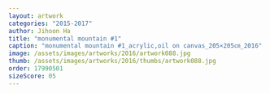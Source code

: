 ```yaml
---
layout: artwork
categories: "2015-2017"
author: Jihoon Ha
title: "monumental mountain #1"
caption: "monumental mountain #1_acrylic,oil on canvas_205×205㎝_2016"
image: /assets/images/artworks/2016/artwork088.jpg
thumb: /assets/images/artworks/2016/thumbs/artwork088.jpg
order: 17990501
sizeScore: 05
---
```

